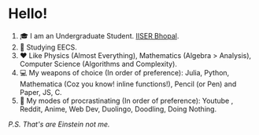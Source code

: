 # Hello!

1. 🎓 I am an Undergraduate Student. [IISER Bhopal](https://iiserb.ac.in).  
2. 📖 Studying EECS.
3. ❤️ Like Physics (Almost Everything), Mathematics (Algebra > Analysis), Computer Science (Algorithms and Complexity).
4. 💻 My weapons of choice (In order of preference): Julia, Python, Mathematica (Coz you know! inline functions!), Pencil (or Pen) and Paper, JS, C.
5. 🎥 My modes of procrastinating (In order of preference): Youtube , Reddit, Anime, Web Dev, Duolingo, Doodling, Doing Nothing.

_P.S. That's are Einstein not me._
